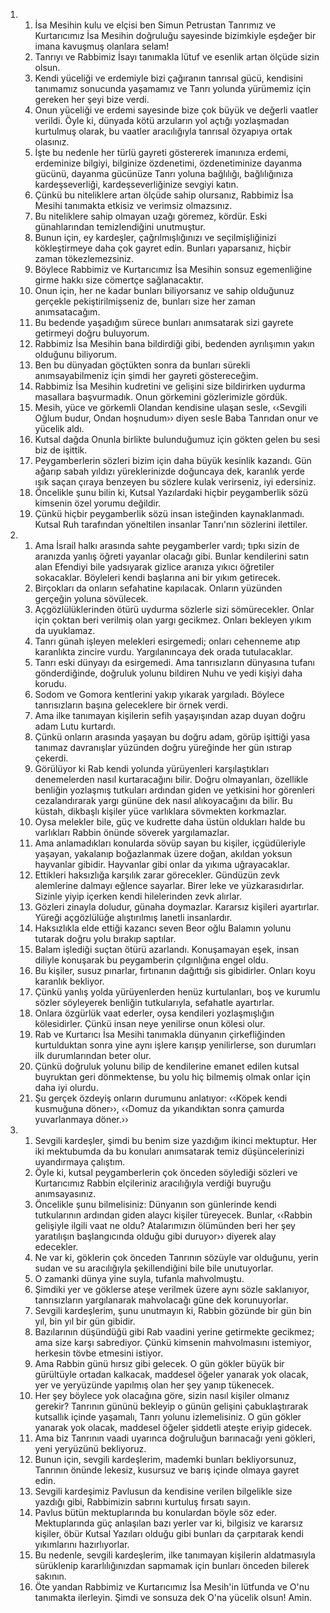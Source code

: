 <ol>
  <li>
    <ol>
      <li>İsa Mesihin kulu ve elçisi ben Simun Petrustan Tanrımız ve Kurtarıcımız İsa Mesihin doğruluğu sayesinde bizimkiyle eşdeğer bir imana kavuşmuş olanlara selam!</li>
      <li>Tanrıyı ve Rabbimiz İsayı tanımakla lütuf ve esenlik artan ölçüde sizin olsun.</li>
      <li>Kendi yüceliği ve erdemiyle bizi çağıranın tanrısal gücü, kendisini tanımamız sonucunda yaşamamız ve Tanrı yolunda yürümemiz için gereken her şeyi bize verdi.</li>
      <li>Onun yüceliği ve erdemi sayesinde bize çok büyük ve değerli vaatler verildi. Öyle ki, dünyada kötü arzuların yol açtığı yozlaşmadan kurtulmuş olarak, bu vaatler aracılığıyla tanrısal özyapıya ortak olasınız.</li>
      <li>İşte bu nedenle her türlü gayreti göstererek imanınıza erdemi, erdeminize bilgiyi, bilginize özdenetimi, özdenetiminize dayanma gücünü, dayanma gücünüze Tanrı yoluna bağlılığı, bağlılığınıza kardeşseverliği, kardeşseverliğinize sevgiyi katın.</li>
      <li>Çünkü bu niteliklere artan ölçüde sahip olursanız, Rabbimiz İsa Mesihi tanımakta etkisiz ve verimsiz olmazsınız.</li>
      <li>Bu niteliklere sahip olmayan uzağı göremez, kördür. Eski günahlarından temizlendiğini unutmuştur.</li>
      <li>Bunun için, ey kardeşler, çağrılmışlığınızı ve seçilmişliğinizi kökleştirmeye daha çok gayret edin. Bunları yaparsanız, hiçbir zaman tökezlemezsiniz.</li>
      <li>Böylece Rabbimiz ve Kurtarıcımız İsa Mesihin sonsuz egemenliğine girme hakkı size cömertçe sağlanacaktır.</li>
      <li>Onun için, her ne kadar bunları biliyorsanız ve sahip olduğunuz gerçekle pekiştirilmişseniz de, bunları size her zaman anımsatacağım.</li>
      <li>Bu bedende yaşadığım sürece bunları anımsatarak sizi gayrete getirmeyi doğru buluyorum.</li>
      <li>Rabbimiz İsa Mesihin bana bildirdiği gibi, bedenden ayrılışımın yakın olduğunu biliyorum.</li>
      <li>Ben bu dünyadan göçtükten sonra da bunları sürekli anımsayabilmeniz için şimdi her gayreti göstereceğim.</li>
      <li>Rabbimiz İsa Mesihin kudretini ve gelişini size bildirirken uydurma masallara başvurmadık. Onun görkemini gözlerimizle gördük.</li>
      <li>Mesih, yüce ve görkemli Olandan kendisine ulaşan sesle, ‹‹Sevgili Oğlum budur, Ondan hoşnudum›› diyen sesle Baba Tanrıdan onur ve yücelik aldı.</li>
      <li>Kutsal dağda Onunla birlikte bulunduğumuz için gökten gelen bu sesi biz de işittik.</li>
      <li>Peygamberlerin sözleri bizim için daha büyük kesinlik kazandı. Gün ağarıp sabah yıldızı yüreklerinizde doğuncaya dek, karanlık yerde ışık saçan çıraya benzeyen bu sözlere kulak verirseniz, iyi edersiniz.</li>
      <li>Öncelikle şunu bilin ki, Kutsal Yazılardaki hiçbir peygamberlik sözü kimsenin özel yorumu değildir.</li>
      <li>Çünkü hiçbir peygamberlik sözü insan isteğinden kaynaklanmadı. Kutsal Ruh tarafından yöneltilen insanlar Tanrı'nın sözlerini ilettiler.</li>
    </ol>
  </li>
  <li>
    <ol>
      <li>Ama İsrail halkı arasında sahte peygamberler vardı; tıpkı sizin de aranızda yanlış öğreti yayanlar olacağı gibi. Bunlar kendilerini satın alan Efendiyi bile yadsıyarak gizlice aranıza yıkıcı öğretiler sokacaklar. Böyleleri kendi başlarına ani bir yıkım getirecek.</li>
      <li>Birçokları da onların sefahatine kapılacak. Onların yüzünden gerçeğin yoluna sövülecek.</li>
      <li>Açgözlülüklerinden ötürü uydurma sözlerle sizi sömürecekler. Onlar için çoktan beri verilmiş olan yargı gecikmez. Onları bekleyen yıkım da uyuklamaz.</li>
      <li>Tanrı günah işleyen melekleri esirgemedi; onları cehenneme atıp karanlıkta zincire vurdu. Yargılanıncaya dek orada tutulacaklar.</li>
      <li>Tanrı eski dünyayı da esirgemedi. Ama tanrısızların dünyasına tufanı gönderdiğinde, doğruluk yolunu bildiren Nuhu ve yedi kişiyi daha korudu.</li>
      <li>Sodom ve Gomora kentlerini yakıp yıkarak yargıladı. Böylece tanrısızların başına geleceklere bir örnek verdi.</li>
      <li>Ama ilke tanımayan kişilerin sefih yaşayışından azap duyan doğru adam Lutu kurtardı.</li>
      <li>Çünkü onların arasında yaşayan bu doğru adam, görüp işittiği yasa tanımaz davranışlar yüzünden doğru yüreğinde her gün ıstırap çekerdi.</li>
      <li>Görülüyor ki Rab kendi yolunda yürüyenleri karşılaştıkları denemelerden nasıl kurtaracağını bilir. Doğru olmayanları, özellikle benliğin yozlaşmış tutkuları ardından giden ve yetkisini hor görenleri cezalandırarak yargı gününe dek nasıl alıkoyacağını da bilir. Bu küstah, dikbaşlı kişiler yüce varlıklara sövmekten korkmazlar.</li>
      <li>Oysa melekler bile, güç ve kudrette daha üstün oldukları halde bu varlıkları Rabbin önünde söverek yargılamazlar.</li>
      <li>Ama anlamadıkları konularda sövüp sayan bu kişiler, içgüdüleriyle yaşayan, yakalanıp boğazlanmak üzere doğan, akıldan yoksun hayvanlar gibidir. Hayvanlar gibi onlar da yıkıma uğrayacaklar.</li>
      <li>Ettikleri haksızlığa karşılık zarar görecekler. Gündüzün zevk alemlerine dalmayı eğlence sayarlar. Birer leke ve yüzkarasıdırlar. Sizinle yiyip içerken kendi hilelerinden zevk alırlar.</li>
      <li>Gözleri zinayla doludur, günaha doymazlar. Kararsız kişileri ayartırlar. Yüreği açgözlülüğe alıştırılmış lanetli insanlardır.</li>
      <li>Haksızlıkla elde ettiği kazancı seven Beor oğlu Balamın yolunu tutarak doğru yolu bırakıp saptılar.</li>
      <li>Balam işlediği suçtan ötürü azarlandı. Konuşamayan eşek, insan diliyle konuşarak bu peygamberin çılgınlığına engel oldu.</li>
      <li>Bu kişiler, susuz pınarlar, fırtınanın dağıttığı sis gibidirler. Onları koyu karanlık bekliyor.</li>
      <li>Çünkü yanlış yolda yürüyenlerden henüz kurtulanları, boş ve kurumlu sözler söyleyerek benliğin tutkularıyla, sefahatle ayartırlar.</li>
      <li>Onlara özgürlük vaat ederler, oysa kendileri yozlaşmışlığın kölesidirler. Çünkü insan neye yenilirse onun kölesi olur.</li>
      <li>Rab ve Kurtarıcı İsa Mesihi tanımakla dünyanın çirkefliğinden kurtulduktan sonra yine aynı işlere karışıp yenilirlerse, son durumları ilk durumlarından beter olur.</li>
      <li>Çünkü doğruluk yolunu bilip de kendilerine emanet edilen kutsal buyruktan geri dönmektense, bu yolu hiç bilmemiş olmak onlar için daha iyi olurdu.</li>
      <li>Şu gerçek özdeyiş onların durumunu anlatıyor: ‹‹Köpek kendi kusmuğuna döner››, ‹‹Domuz da yıkandıktan sonra çamurda yuvarlanmaya döner.››</li>
    </ol>
  </li>
  <li>
    <ol>
      <li>Sevgili kardeşler, şimdi bu benim size yazdığım ikinci mektuptur. Her iki mektubumda da bu konuları anımsatarak temiz düşüncelerinizi uyandırmaya çalıştım.</li>
      <li>Öyle ki, kutsal peygamberlerin çok önceden söylediği sözleri ve Kurtarıcımız Rabbin elçileriniz aracılığıyla verdiği buyruğu anımsayasınız.</li>
      <li>Öncelikle şunu bilmelisiniz: Dünyanın son günlerinde kendi tutkularının ardından giden alaycı kişiler türeyecek. Bunlar, ‹‹Rabbin gelişiyle ilgili vaat ne oldu? Atalarımızın ölümünden beri her şey yaratılışın başlangıcında olduğu gibi duruyor›› diyerek alay edecekler.</li>
      <li>Ne var ki, göklerin çok önceden Tanrının sözüyle var olduğunu, yerin sudan ve su aracılığıyla şekillendiğini bile bile unutuyorlar.</li>
      <li>O zamanki dünya yine suyla, tufanla mahvolmuştu.</li>
      <li>Şimdiki yer ve göklerse ateşe verilmek üzere aynı sözle saklanıyor, tanrısızların yargılanarak mahvolacağı güne dek korunuyorlar.</li>
      <li>Sevgili kardeşlerim, şunu unutmayın ki, Rabbin gözünde bir gün bin yıl, bin yıl bir gün gibidir.</li>
      <li>Bazılarının düşündüğü gibi Rab vaadini yerine getirmekte gecikmez; ama size karşı sabrediyor. Çünkü kimsenin mahvolmasını istemiyor, herkesin tövbe etmesini istiyor.</li>
      <li>Ama Rabbin günü hırsız gibi gelecek. O gün gökler büyük bir gürültüyle ortadan kalkacak, maddesel öğeler yanarak yok olacak, yer ve yeryüzünde yapılmış olan her şey yanıp tükenecek.</li>
      <li>Her şey böylece yok olacağına göre, sizin nasıl kişiler olmanız gerekir? Tanrının gününü bekleyip o günün gelişini çabuklaştırarak kutsallık içinde yaşamalı, Tanrı yolunu izlemelisiniz. O gün gökler yanarak yok olacak, maddesel öğeler şiddetli ateşte eriyip gidecek.</li>
      <li>Ama biz Tanrının vaadi uyarınca doğruluğun barınacağı yeni gökleri, yeni yeryüzünü bekliyoruz.</li>
      <li>Bunun için, sevgili kardeşlerim, mademki bunları bekliyorsunuz, Tanrının önünde lekesiz, kusursuz ve barış içinde olmaya gayret edin.</li>
      <li>Sevgili kardeşimiz Pavlusun da kendisine verilen bilgelikle size yazdığı gibi, Rabbimizin sabrını kurtuluş fırsatı sayın.</li>
      <li>Pavlus bütün mektuplarında bu konulardan böyle söz eder. Mektuplarında güç anlaşılan bazı yerler var ki, bilgisiz ve kararsız kişiler, öbür Kutsal Yazıları olduğu gibi bunları da çarpıtarak kendi yıkımlarını hazırlıyorlar.</li>
      <li>Bu nedenle, sevgili kardeşlerim, ilke tanımayan kişilerin aldatmasıyla sürüklenip kararlılığınızdan sapmamak için bunları önceden bilerek sakının.</li>
      <li>Öte yandan Rabbimiz ve Kurtarıcımız İsa Mesih'in lütfunda ve O'nu tanımakta ilerleyin. Şimdi ve sonsuza dek O'na yücelik olsun! Amin.</li>
    </ol>
  </li>
</ol>